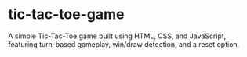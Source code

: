 # tic-tac-toe-game 
A simple Tic-Tac-Toe game built using HTML, CSS, and JavaScript, featuring turn-based gameplay, win/draw detection, and a reset option.
